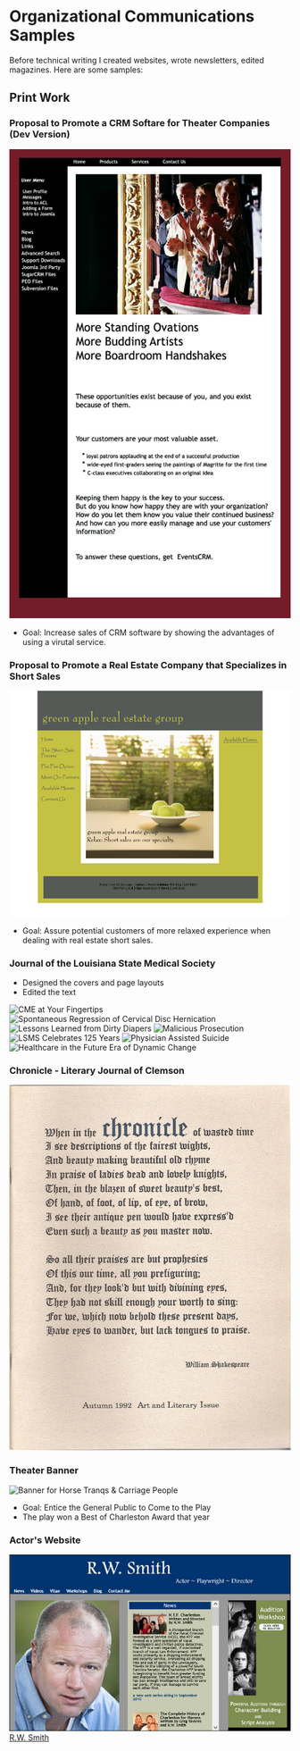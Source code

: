 # Organizational Communications Samples

Before technical writing I created websites, wrote newsletters, edited magazines. Here are some samples:

## Print Work

### Proposal to Promote a CRM Softare for Theater Companies (Dev Version)

![More Standing Ovations](images/Alliance-Proposal-New-Front.png)

* Goal: Increase sales of CRM software by showing the advantages of using a virutal service.

### Proposal to Promote a Real Estate Company that Specializes in Short Sales

![Green Apple Real Estate Group Home](images/greenappleproposal.png)

* Goal: Assure potential customers of more relaxed experience when dealing with real estate short sales.

### Journal of the Louisiana State Medical Society

- Designed the covers and page layouts
- Edited the text

![CME at Your Fingertips](images/journal-covers/large/journal_cme001.jpg)
![Spontaneous Regression of Cervical Disc Hernication](images/journal-covers/large/journal_back001.jpg)
![Lessons Learned from Dirty Diapers](images/journal-covers/large/journal_baby001.jpg)
![Malicious Prosecution](images/journal-covers/large/journal_prosecution001.jpg)
![LSMS Celebrates 125 Years](images/journal-covers/large/journal_125001.jpg)
![Physician Assisted Suicide](images/journal-covers/large/journal_physician001.jpg)
![Healthcare in the Future Era of Dynamic Change](images/journal-covers/large/journalwomandoc001.jpg)

### Chronicle - Literary Journal of Clemson

![Cover of Chronicle - Literary Journal of Clemson ](images/chronicle001.jpg)

### Theater Banner

![Banner for Horse Tranqs & Carriage People](images/banner-copy.jpg)

* Goal: Entice the General Public to Come to the Play
* The play won a Best of Charleston Award that year

### Actor's Website

[![Actor's Website](images/rwsmith_home.jpg)R.W. Smith](http://jenniferpetroffsmith.me/rwsmith3/index.html)